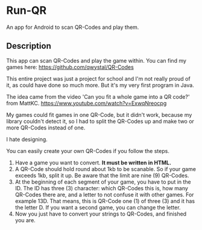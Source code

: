 # Run-QR
An app for Android to scan QR-Codes and play them.

## Description
This app can scan QR-Codes and play the game within. You can find my games here: https://github.com/qwystal/QR-Codes

This entire project was just a project for school and I'm not really proud of it, as could have done so much more. But it's my very first program in Java.

The idea came from the video 'Can you fit a whole game into a QR code?' from MattKC. https://www.youtube.com/watch?v=ExwqNreocpg

My games could fit games in one QR-Code, but it didn't work, because my library couldn't detect it, so I had to split the QR-Codes up and make two or more QR-Codes instead of one.

I hate designing.

You can easily create your own QR-Codes if you follow the steps.

1. Have a game you want to convert. __It must be written in HTML.__
2. A QR-Code should hold round about 1kb to be scanable. So if your game exceeds 1kb, split it up. Be aware that the limit are nine (9) QR-Codes.
3. At the beginning of each segment of your game, you have to put in the ID. The ID has three (3) character: which QR-Codes this is, how many QR-Codes there are, and a letter to not confuse it with other games. For example 13D. That means, this is QR-Code one (1) of three (3) and it has the letter D. If you want a second game, you can change the letter.
4. Now you just have to convert your strings to QR-Codes, and finished you are.
